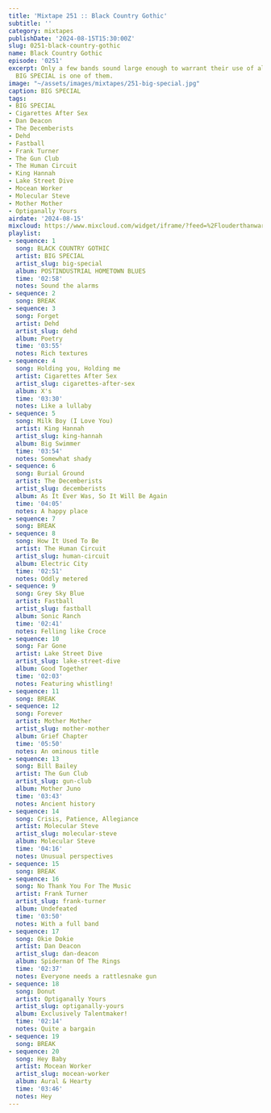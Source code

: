 ```yaml
---
title: 'Mixtape 251 :: Black Country Gothic'
subtitle: ''
category: mixtapes
publishDate: '2024-08-15T15:30:00Z'
slug: 0251-black-country-gothic
name: Black Country Gothic
episode: '0251'
excerpt: Only a few bands sound large enough to warrant their use of all-caps, and
  BIG SPECIAL is one of them.
image: "~/assets/images/mixtapes/251-big-special.jpg"
caption: BIG SPECIAL
tags:
- BIG SPECIAL
- Cigarettes After Sex
- Dan Deacon
- The Decemberists
- Dehd
- Fastball
- Frank Turner
- The Gun Club
- The Human Circuit
- King Hannah
- Lake Street Dive
- Mocean Worker
- Molecular Steve
- Mother Mother
- Optiganally Yours
airdate: '2024-08-15'
mixcloud: https://www.mixcloud.com/widget/iframe/?feed=%2Flouderthanwar%2Fthe-mixtape-251-black-country-gothic-2024-08-15%2F&hide_artwork=1&hide_cover=1
playlist:
- sequence: 1
  song: BLACK COUNTRY GOTHIC
  artist: BIG SPECIAL
  artist_slug: big-special
  album: POSTINDUSTRIAL HOMETOWN BLUES
  time: '02:58'
  notes: Sound the alarms
- sequence: 2
  song: BREAK
- sequence: 3
  song: Forget
  artist: Dehd
  artist_slug: dehd
  album: Poetry
  time: '03:55'
  notes: Rich textures
- sequence: 4
  song: Holding you, Holding me
  artist: Cigarettes After Sex
  artist_slug: cigarettes-after-sex
  album: X's
  time: '03:30'
  notes: Like a lullaby
- sequence: 5
  song: Milk Boy (I Love You)
  artist: King Hannah
  artist_slug: king-hannah
  album: Big Swimmer
  time: '03:54'
  notes: Somewhat shady
- sequence: 6
  song: Burial Ground
  artist: The Decemberists
  artist_slug: decemberists
  album: As It Ever Was, So It Will Be Again
  time: '04:05'
  notes: A happy place
- sequence: 7
  song: BREAK
- sequence: 8
  song: How It Used To Be
  artist: The Human Circuit
  artist_slug: human-circuit
  album: Electric City
  time: '02:51'
  notes: Oddly metered
- sequence: 9
  song: Grey Sky Blue
  artist: Fastball
  artist_slug: fastball
  album: Sonic Ranch
  time: '02:41'
  notes: Felling like Croce
- sequence: 10
  song: Far Gone
  artist: Lake Street Dive
  artist_slug: lake-street-dive
  album: Good Together
  time: '02:03'
  notes: Featuring whistling!
- sequence: 11
  song: BREAK
- sequence: 12
  song: Forever
  artist: Mother Mother
  artist_slug: mother-mother
  album: Grief Chapter
  time: '05:50'
  notes: An ominous title
- sequence: 13
  song: Bill Bailey
  artist: The Gun Club
  artist_slug: gun-club
  album: Mother Juno
  time: '03:43'
  notes: Ancient history
- sequence: 14
  song: Crisis, Patience, Allegiance
  artist: Molecular Steve
  artist_slug: molecular-steve
  album: Molecular Steve
  time: '04:16'
  notes: Unusual perspectives
- sequence: 15
  song: BREAK
- sequence: 16
  song: No Thank You For The Music
  artist: Frank Turner
  artist_slug: frank-turner
  album: Undefeated
  time: '03:50'
  notes: With a full band
- sequence: 17
  song: Okie Dokie
  artist: Dan Deacon
  artist_slug: dan-deacon
  album: Spiderman Of The Rings
  time: '02:37'
  notes: Everyone needs a rattlesnake gun
- sequence: 18
  song: Donut
  artist: Optiganally Yours
  artist_slug: optiganally-yours
  album: Exclusively Talentmaker!
  time: '02:14'
  notes: Quite a bargain
- sequence: 19
  song: BREAK
- sequence: 20
  song: Hey Baby
  artist: Mocean Worker
  artist_slug: mocean-worker
  album: Aural & Hearty
  time: '03:46'
  notes: Hey
---
```


